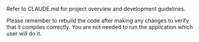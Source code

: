 Refer to CLAUDE.md for project overview and development guidelines.

Please remember to rebuild the code after making any changes to verify that it compiles correctly. 
You are not needed to run the application which user will do it.